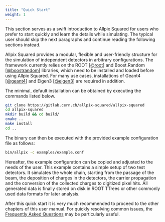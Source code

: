 ```yaml
---
title: "Quick Start"
weight: 1
---
```


This section serves as a swift introduction to Allpix Squared for users who prefer to
start quickly and learn the details while simulating. The typical user
should skip the next paragraphs and continue reading the following
sections instead.

Allpix Squared provides a modular, flexible and user-friendly structure
for the simulation of independent detectors in arbitrary configurations.
The framework currently relies on the ROOT \[[@root]\] and Boost.Random
\[[@boostrandom]\] libraries, which need to be installed and loaded before
using Allpix Squared. For many use cases, installations of Geant4
\[[@geant4]\] and Eigen3 \[[@eigen3]\] are required in addition.

The minimal, default installation can be obtained by executing the
commands listed below.
```sh
git clone https://gitlab.cern.ch/allpix-squared/allpix-squared
cd allpix-squared
mkdir build && cd build/
cmake ..
make install
cd ..
```

The binary can then be executed with the provided example configuration
file as follows:
```sh
bin/allpix -c examples/example.conf
```

Hereafter, the example configuration can be copied and adjusted to the
needs of the user. This example contains a simple setup of two test
detectors. It simulates the whole chain, starting from the passage of
the beam, the deposition of charges in the detectors, the carrier
propagation and the conversion of the collected charges to digitized
pixel hits. All generated data is finally stored on disk in ROOT TTrees
or other commonly used data formats for later analysis.

After this quick start it is very much recommended to proceed to the
other chapters of this user manual. For quickly resolving common issues, the
[Frequently Asked Questions](../12_faq/_index.md) may be particularly useful.


[@root]: http://root.cern.ch/
[@boostrandom]: https://www.boost.org/doc/libs/1_75_0/doc/html/boost_random/reference.html
[@geant4]: https://doi.org/10.1016/S0168-9002(03)01368-8
[@eigen3]: http://eigen.tuxfamily.org
